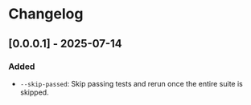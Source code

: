 # Changelog

## [0.0.0.1] - 2025-07-14

### Added

- `--skip-passed`: Skip passing tests and rerun once the entire suite is
  skipped.

